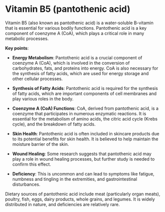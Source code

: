# Vitamin B5 (pantothenic acid)

Vitamin B5 (also known as pantothenic acid) is a water-soluble B-vitamin that is essential for various bodily functions. Pantothenic acid is a key component of coenzyme A (CoA), which plays a critical role in many metabolic processes.

**Key points**:

* **Energy Metabolism**: Pantothenic acid is a crucial component of coenzyme A (CoA), which is involved in the conversion of carbohydrates, fats, and proteins into energy. CoA is also necessary for the synthesis of fatty acids, which are used for energy storage and other cellular processes.

* **Synthesis of Fatty Acids**: Pantothenic acid is required for the synthesis of fatty acids, which are important components of cell membranes and play various roles in the body.

* **Coenzyme A (CoA) Functions**: CoA, derived from pantothenic acid, is a coenzyme that participates in numerous enzymatic reactions. It is essential for the metabolism of amino acids, the citric acid cycle (Krebs cycle), and the breakdown of fatty acids.

* **Skin Health**: Pantothenic acid is often included in skincare products due to its potential benefits for skin health. It is believed to help maintain the moisture barrier of the skin.

* **Wound Healing**: Some research suggests that pantothenic acid may play a role in wound healing processes, but further study is needed to confirm this effect.

* **Deficiency**: This is uncommon and can lead to symptoms like fatigue, numbness and tingling in the extremities, and gastrointestinal disturbances.

Dietary sources of pantothenic acid include meat (particularly organ meats), poultry, fish, eggs, dairy products, whole grains, and legumes. It is widely distributed in nature, and deficiencies are relatively rare.

